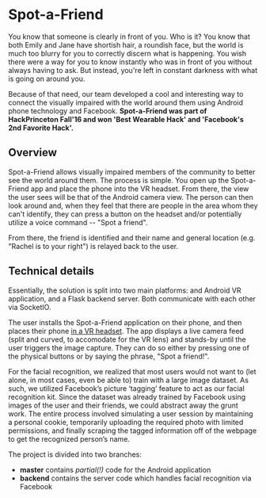 # Spot-a-Friend
You know that someone is clearly in front of you. Who is it? You know that both Emily and Jane have shortish hair, a roundish face, but the world is much too blurry for you to correctly discern what is happening. You wish there were a way for you to know instantly who was in front of you without always having to ask. But instead, you're left in constant darkness with what is going on around you.

Because of that need, our team developed a cool and interesting way to connect the visually impaired with the world around them using Android phone technology and Facebook. **Spot-a-Friend was part of HackPrinceton Fall'16 and won 'Best Wearable Hack' and 'Facebook's 2nd Favorite Hack'.**

## Overview
Spot-a-Friend allows visually impaired members of the community to better see the world around them. The process is simple. You open up the Spot-a-Friend app and place the phone into the VR headset. From there, the view the user sees will be that of the Android camera view. The person can then look around and, when they feel that there are people in the area whom they can't identify, they can press a button on the headset and/or potentially utilize a voice command -- "Spot a friend".

From there, the friend is identified and their name and general location (e.g. "Rachel is to your right") is relayed back to the user.

## Technical details
Essentially, the solution is split into two main platforms: and Android VR application, and a Flask backend server. Both communicate with each other via SocketIO.

The user installs the Spot-a-Friend application on their phone, and then places their phone [in a VR headset](https://challengepost-s3-challengepost.netdna-ssl.com/photos/production/software_photos/000/443/188/datas/gallery.jpg). The app displays a live camera feed (split and curved, to accomodate for the VR lens) and stands-by until the user triggers the image capture. They can do so either by pressing one of the physical buttons or by saying the phrase, "Spot a friend!".

For the facial recognition, we realized that most users would not want to (let alone, in most cases, even be able to) train with a large image dataset. As such, we utilized Facebook’s picture ‘tagging’ feature to act as our facial recognition kit. Since the dataset was already trained by Facebook using images of the user and their friends, we could abstract away the grunt work. The entire process involved simulating a user session by maintaining a personal cookie, temporarily uploading the required photo with limited permissions, and finally scraping the tagged information off of the webpage to get the recognized person’s name.

The project is divided into two branches:

* **master**	contains *partial(!)* code for the Android application
* **backend** contains the server code which handles facial recognition via Facebook
